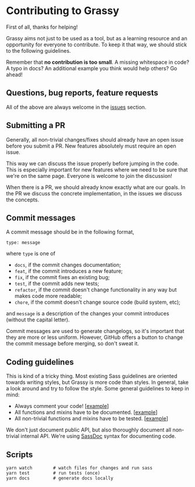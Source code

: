 # Contributing to Grassy

First of all, thanks for helping!

Grassy aims not just to be used as a tool, but as a learning resource and an opportunity for everyone to contribute. To keep it that way, we should stick to the following guidelines.
 
Remember that **no contribution is too small**. A missing whitespace in code? A typo in docs? An additional example you think would help others? Go ahead! 

## Questions, bug reports, feature requests

All of the above are always welcome in the [issues](https://github.com/lazarljubenovic/grassy/issues) section.
 
## Submitting a PR

Generally, all non-trivial changes/fixes should already have an open issue before you submit a PR. New features absolutely must require an open issue.

This way we can discuss the issue properly before jumping in the code. This is especially important for new features where we need to be sure that we're on the same page. Everyone is welcome to join the discussion!
 
When there is a PR, we should already know exactly what are our goals. In the PR we discuss the concrete implementation, in the issues we discuss the concepts.

## Commit messages

A commit message should be in the following format,

```
type: message
```

where `type` is one of

- `docs`, if the commit changes documentation; 
- `feat`, if the commit introduces a new feature;
- `fix`, if the commit fixes an existing bug;
- `test`, if the commit adds new tests;
- `refactor`, if the commit doesn't change functionality in any way but makes code more readable;
- `chore`, if the commit doesn't change source code (build system, etc);

and `message` is a description of the changes your commit introduces (without the capital letter).

Commit messages are used to generate changelogs, so it's important that they are more or less uniform. However, GitHub offers a button to change the commit message before merging, so don't sweat it. 

## Coding guidelines

This is kind of a tricky thing. Most existing Sass guidelines are oriented towards writing styles, but Grassy is more code than styles. In general, take a look around and try to follow the style. Some general guidelines to keep in mind:
 
 - Always comment your code! [[example](https://github.com/lazarljubenovic/grassy/blob/master/src/_fixed-grid.scss#L121-L123)]
 - All functions and mixins have to be documented. [[example](https://github.com/lazarljubenovic/grassy/blob/master/src/_parser.scss#L3-L42)]
 - All non-trivial functions and mixins have to be tested. [[example](https://github.com/lazarljubenovic/grassy/blob/master/test/_grid.spec.scss#L8)]
 
We don't just document public API, but also thoroughly document all non-trivial internal API. We're using [SassDoc](http://sassdoc.com/) syntax for documenting code.

## Scripts

```
yarn watch        # watch files for changes and run sass
yarn test         # run tests (once)
yarn docs         # generate docs locally
```
